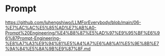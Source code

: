 # Prompt

https://github.com/luhengshiwo/LLMForEverybody/blob/main/06-%E7%AC%AC%E5%85%AD%E7%AB%A0-Prompt%20Engineering/%E4%B8%87%E5%AD%97%E9%95%BF%E6%96%87Prompt-Engineering-%E8%A7%A3%E9%94%81%E5%A4%A7%E6%A8%A1%E5%9E%8B%E7%9A%84%E5%8A%9B%E9%87%8F.md

